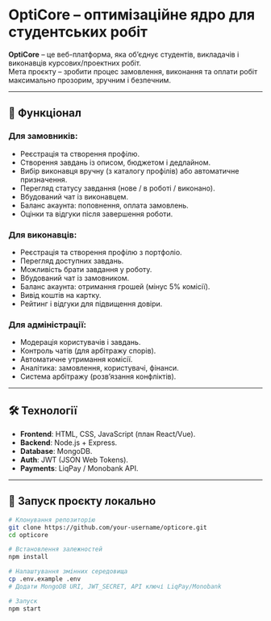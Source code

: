 # OptiCore – оптимізаційне ядро для студентських робіт

**OptiCore** – це веб-платформа, яка об’єднує студентів, викладачів і виконавців курсових/проектних робіт.  
Мета проєкту – зробити процес замовлення, виконання та оплати робіт максимально прозорим, зручним і безпечним.  

---

## 🔹 Функціонал

### Для замовників:
- Реєстрація та створення профілю.  
- Створення завдань із описом, бюджетом і дедлайном.  
- Вибір виконавця вручну (з каталогу профілів) або автоматичне призначення.  
- Перегляд статусу завдання (нове / в роботі / виконано).  
- Вбудований чат із виконавцем.  
- Баланс акаунта: поповнення, оплата замовлень.  
- Оцінки та відгуки після завершення роботи.  

### Для виконавців:
- Реєстрація та створення профілю з портфоліо.  
- Перегляд доступних завдань.  
- Можливість брати завдання у роботу.  
- Вбудований чат із замовником.  
- Баланс акаунта: отримання грошей (мінус 5% комісії).  
- Вивід коштів на картку.  
- Рейтинг і відгуки для підвищення довіри.  

### Для адміністрації:
- Модерація користувачів і завдань.  
- Контроль чатів (для арбітражу спорів).  
- Автоматичне утримання комісії.  
- Аналітика: замовлення, користувачі, фінанси.  
- Система арбітражу (розв’язання конфліктів).  

---

## 🛠 Технології
- **Frontend**: HTML, CSS, JavaScript (план React/Vue).  
- **Backend**: Node.js + Express.  
- **Database**: MongoDB.  
- **Auth**: JWT (JSON Web Tokens).  
- **Payments**: LiqPay / Monobank API.  

---

## 🚀 Запуск проєкту локально

```bash
# Клонування репозиторію
git clone https://github.com/your-username/opticore.git
cd opticore

# Встановлення залежностей
npm install

# Налаштування змінних середовища
cp .env.example .env
# Додати MongoDB URI, JWT_SECRET, API ключі LiqPay/Monobank

# Запуск
npm start
